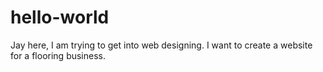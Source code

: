 # hello-world
Jay here, I am trying to get into web designing. I want to create a website for a flooring business.
